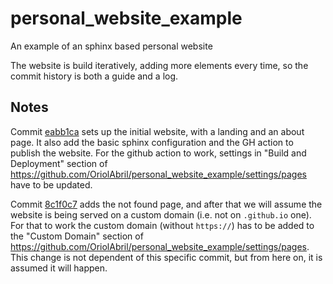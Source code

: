 # personal_website_example
An example of an sphinx based personal website

The website is build iteratively, adding more elements every time, so the commit history is
both a guide and a log.

## Notes

Commit [eabb1ca](https://github.com/OriolAbril/personal_website_example/commit/eabb1cad59f7cef0eac507acb576b610caa1ef24)
sets up the initial website, with a landing and an about page. It also add the basic sphinx
configuration and the GH action to publish the website. For the github action to work,
settings in "Build and Deployment" section of
https://github.com/OriolAbril/personal_website_example/settings/pages have to be updated.

Commit [8c1f0c7](https://github.com/OriolAbril/personal_website_example/commit/8c1f0c7479591e4ecfb472b2fa9a8da0431727cc)
adds the not found page, and after that we will assume the website is being served on a custom
domain (i.e. not on `.github.io` one). For that to work the custom domain (without `https://`)
has to be added to the "Custom Domain" section of https://github.com/OriolAbril/personal_website_example/settings/pages.
This change is not dependent of this specific commit, but from here on, it is assumed it will happen.
